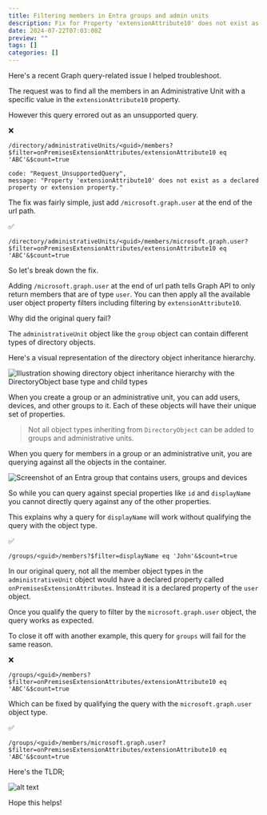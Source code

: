 ```yaml
---
title: Filtering members in Entra groups and admin units
description: Fix for Property 'extensionAttribute10' does not exist as a declared property or extension property
date: 2024-07-22T07:03:08Z
preview: ""
tags: []
categories: []
---
```


Here's a recent Graph query-related issue I helped troubleshoot.

The request was to find all the members in an Administrative Unit with a specific value in the `extensionAttribute10` property.

However this query errored out as an unsupported query.

❌
```
/directory/administrativeUnits/<guid>/members?$filter=onPremisesExtensionAttributes/extensionAttribute10 eq 'ABC'&$count=true

code: "Request_UnsupportedQuery",
message: "Property 'extensionAttribute10' does not exist as a declared property or extension property."
```

The fix was fairly simple, just add `/microsoft.graph.user` at the end of the url path.

✅
```
/directory/administrativeUnits/<guid>/members/microsoft.graph.user?$filter=onPremisesExtensionAttributes/extensionAttribute10 eq 'ABC'&$count=true
```

So let's break down the fix.

Adding `/microsoft.graph.user` at the end of url path tells Graph API to only return members that are of type `user`. You can then apply all the available user object property filters including filtering by `extensionAttribute10`.

Why did the original query fail?

The `administrativeUnit` object like the `group` object can contain different types of directory objects.

Here's a visual representation of the directory object inheritance hierarchy.

![Illustration showing directory object inheritance hierarchy with the DirectoryObject base type and child types](https://merill.net/images/uploads/graphdirectoryobjects.png)

When you create a group or an administrative unit, you can add users, devices, and other groups to it. Each of these objects will have their unique set of properties.

> Not all object types inheriting from `DirectoryObject` can be added to groups and administrative units.

When you query for members in a group or an administrative unit, you are querying against all the objects in the container.

![Screenshot of an Entra group that contains users, groups and devices](https://merill.net/images/uploads/entra-group-list.png)

So while you can query against special properties like `id` and `displayName` you cannot directly query against any of the other properties.

This explains why a query for `displayName` will work without qualifying the query with the object type.

✅
```
/groups/<guid>/members?$filter=displayName eq 'John'&$count=true
```

In our original query, not all the member object types in the `administrativeUnit` object would have a declared property called `onPremisesExtensionAttributes`. Instead it is a declared property of the `user` object.

Once you qualify the query to filter by the `microsoft.graph.user` object, the query works as expected.

To close it off with another example, this query for `groups` will fail for the same reason.

❌
```
/groups/<guid>/members?$filter=onPremisesExtensionAttributes/extensionAttribute10 eq 'ABC'&$count=true
```

Which can be fixed by qualifying the query with the `microsoft.graph.user` object type.

✅
```
/groups/<guid>/members/microsoft.graph.user?$filter=onPremisesExtensionAttributes/extensionAttribute10 eq 'ABC'&$count=true
```

Here's the TLDR;

![alt text](https://merill.net/images/uploads/GraphFilter.png)

Hope this helps!
